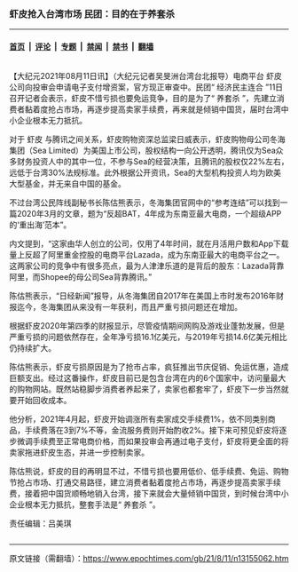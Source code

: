 ### 虾皮抢入台湾市场 民团：目的在于养套杀

---

#### [首页](../../../..?n13155062) &nbsp;|&nbsp; [评论](../../../../../epoch-comment?n13155062) &nbsp;|&nbsp; [专题](../../../../../epoch-special?n13155062) &nbsp;|&nbsp; [禁闻](../../../../../epoch-news?n13155062) &nbsp;|&nbsp; [禁书](../../../../../books?n13155062) &nbsp;|&nbsp; [翻墙](https://github.com/gfw-breaker/nogfw/blob/master/README.md?n13155062)


<div class="column" id="artbody" itemprop="articleBody">
 <!-- article content begin -->
 <p>
  【大纪元2021年08月11日讯】（大纪元记者吴旻洲台湾台北报导）电商平台
  <ok href="https://www.epochtimes.com/gb/tag/%E8%99%BE%E7%9A%AE.html">
   虾皮
  </ok>
  公司向投审会申请电子支付增资案，官方现正审查中。民团“
  <ok href="https://www.epochtimes.com/gb/tag/%E7%BB%8F%E6%B5%8E%E6%B0%91%E4%B8%BB%E8%BF%9E%E5%90%88.html">
   经济民主连合
  </ok>
  ”11日召开记者会表示，虾皮不惜亏损也要免运竞争，目的是为了“
  <ok href="https://www.epochtimes.com/gb/tag/%E5%85%BB%E5%A5%97%E6%9D%80.html">
   养套杀
  </ok>
  ”，先建立消费者黏着度抢占市场，再逐步提高卖家手续费，再来就是倾销中国货，届时台湾中小企业根本无力抵抗。
 </p>
 <p>
  对于
  <ok href="https://www.epochtimes.com/gb/tag/%E8%99%BE%E7%9A%AE.html">
   虾皮
  </ok>
  与腾讯之间关系，虾皮购物资深总监梁日威表示，虾皮购物母公司冬海集团（Sea Limited）为美国上市公司，股权结构一向公开透明，腾讯仅为Sea众多财务投资人中的其中一位，不参与Sea的经营决策，且腾讯的股权仅22%左右，远低于台湾30%法规标准。此外根据公开资讯，Sea的大型机构投资人均为欧美大型基金，并无来自中国的基金。
 </p>
 <p>
  不过台湾公民阵线副秘书长陈估熊表示，冬海集团官网中的“参考连结”可以找到一篇2020年3月的文章，题为“反超BAT，4年成为东南亚最大电商，一个超级APP的‘重出海’范本”。
 </p>
 <p>
  内文提到，“这家由华人创立的公司，仅用了4年时间，就在月活用户数和App下载量上反超了阿里重金控股的电商平台Lazada，成为东南亚最大的电商平台之一。这两家公司的竞争中有很多亮点，最为人津津乐道的是背后的股东：Lazada背靠阿里，而Shopee的母公司Sea背靠腾讯。”
 </p>
 <p>
  陈估熊表示，“日经新闻”报导，从冬海集团自2017年在美国上市时发布2016年财报迄今，冬海集团从来没有一年获利，而且严重亏损问题还在增加。
 </p>
 <p>
  根据虾皮2020年第四季的财报显示，尽管疫情期间网购及游戏业蓬勃发展，但是严重亏损的问题依然存在，全年净亏损16.1亿美元，与2019年亏损14.6亿美元相比仍持续扩大。
 </p>
 <p>
  陈估熊表示，虾皮亏损原因是为了抢市占率，疯狂推出节庆促销、免运优惠，造成巨额支出。经过这番操作，虾皮目前已是包含台湾在内的6个国家中，访问量最大的购物网站。既然站稳脚步消费者养起来了，卖家也都套牢了，虾皮下一步当然就要开始回收成本。
 </p>
 <p>
  他分析，2021年4月起，虾皮开始调涨所有卖家成交手续费1%，依不同类别商品，手续费落在3到7%不等，金流服务费则开始酌收2%。接下来可预见虾皮将逐步微调手续费至正常电商价格，而如果投审会再通过电子支付，虾皮将更全面的将卖家拖进虾皮生态，并进一步控制卖家。
 </p>
 <p>
  陈估熊说，虾皮的目的再明显不过，不惜亏损也要用低价、低手续费、免运、购物节抢占市场、打通交易路径，建立消费者黏着度抢占市场，再逐步提高卖家手续费，接着把中国货顺畅地销入台湾，接下来就会大量倾销中国货，到时候台湾中小企业根本无力抵抗，整套手法是“
  <ok href="https://www.epochtimes.com/gb/tag/%E5%85%BB%E5%A5%97%E6%9D%80.html">
   养套杀
  </ok>
  ”。
 </p>
 <p>
  责任编辑：吕美琪
 </p>
 <!-- article content end -->
</div>


---

原文链接（需翻墙）：https://www.epochtimes.com/gb/21/8/11/n13155062.htm